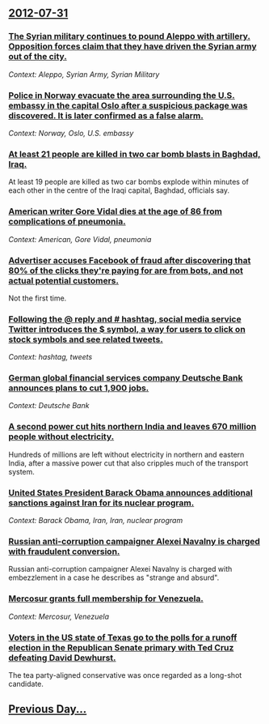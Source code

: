 ## [2012-07-31](/news/2012/07/31/index.md)

### [The Syrian military continues to pound Aleppo with artillery. Opposition forces claim that they have driven the Syrian army out of the city. ](/news/2012/07/31/the-syrian-military-continues-to-pound-aleppo-with-artillery-opposition-forces-claim-that-they-have-driven-the-syrian-army-out-of-the-city.md)
_Context: Aleppo, Syrian Army, Syrian Military_

### [Police in Norway evacuate the area surrounding the U.S. embassy in the capital Oslo after a suspicious package was discovered. It is later confirmed as a false alarm. ](/news/2012/07/31/police-in-norway-evacuate-the-area-surrounding-the-u-s-embassy-in-the-capital-oslo-after-a-suspicious-package-was-discovered-it-is-later-c.md)
_Context: Norway, Oslo, U.S. embassy_

### [At least 21 people are killed in two car bomb blasts in Baghdad, Iraq. ](/news/2012/07/31/at-least-21-people-are-killed-in-two-car-bomb-blasts-in-baghdad-iraq.md)
At least 19 people are killed as two car bombs explode within minutes of each other in the centre of the Iraqi capital, Baghdad, officials say.

### [American writer Gore Vidal dies at the age of 86 from complications of pneumonia. ](/news/2012/07/31/american-writer-gore-vidal-dies-at-the-age-of-86-from-complications-of-pneumonia.md)
_Context: American, Gore Vidal, pneumonia_

### [Advertiser accuses Facebook of fraud after discovering that 80% of the clicks they're paying for are from bots, and not actual potential customers. ](/news/2012/07/31/advertiser-accuses-facebook-of-fraud-after-discovering-that-80-of-the-clicks-they-re-paying-for-are-from-bots-and-not-actual-potential-cus.md)
Not the first time.

### [Following the @ reply and # hashtag, social media service Twitter introduces the $ symbol, a way for users to click on stock symbols and see related tweets. ](/news/2012/07/31/following-the-reply-and-hashtag-social-media-service-twitter-introduces-the-symbol-a-way-for-users-to-click-on-stock-symbols-and-see.md)
_Context: hashtag, tweets_

### [German global financial services company Deutsche Bank announces plans to cut 1,900 jobs. ](/news/2012/07/31/german-global-financial-services-company-deutsche-bank-announces-plans-to-cut-1-900-jobs.md)
_Context: Deutsche Bank_

### [A second power cut hits northern India and leaves 670 million people without electricity. ](/news/2012/07/31/a-second-power-cut-hits-northern-india-and-leaves-670-million-people-without-electricity.md)
Hundreds of millions are left without electricity in northern and eastern India, after a massive power cut that also cripples much of the transport system.

### [United States President Barack Obama announces additional sanctions against Iran for its nuclear program. ](/news/2012/07/31/united-states-president-barack-obama-announces-additional-sanctions-against-iran-for-its-nuclear-program.md)
_Context: Barack Obama, Iran, Iran, nuclear program_

### [Russian anti-corruption campaigner Alexei Navalny is charged with fraudulent conversion. ](/news/2012/07/31/russian-anti-corruption-campaigner-alexei-navalny-is-charged-with-fraudulent-conversion.md)
Russian anti-corruption campaigner Alexei Navalny is charged with embezzlement in a case he describes as &quot;strange and absurd&quot;.

### [Mercosur grants full membership for Venezuela. ](/news/2012/07/31/mercosur-grants-full-membership-for-venezuela.md)
_Context: Mercosur, Venezuela_

### [Voters in the US state of Texas go to the polls for a runoff election in the Republican Senate primary with Ted Cruz defeating David Dewhurst. ](/news/2012/07/31/voters-in-the-us-state-of-texas-go-to-the-polls-for-a-runoff-election-in-the-republican-senate-primary-with-ted-cruz-defeating-david-dewhurs.md)
The tea party-aligned conservative was once regarded as a long-shot candidate.

## [Previous Day...](/news/2012/07/30/index.md)

